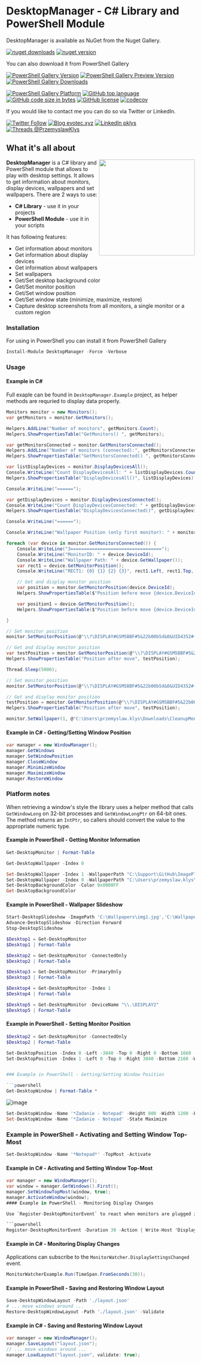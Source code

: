 ﻿# DesktopManager - C# Library and PowerShell Module

DesktopManager is available as NuGet from the Nuget Gallery.

[![nuget downloads](https://img.shields.io/nuget/dt/DesktopManager?label=nuget%20downloads)](https://www.nuget.org/packages/DesktopManager)
[![nuget version](https://img.shields.io/nuget/v/DesktopManager)](https://www.nuget.org/packages/DesktopManager)

You can also download it from PowerShell Gallery

[![PowerShell Gallery Version](https://img.shields.io/powershellgallery/v/DesktopManager.svg?style=flat-square)](https://www.powershellgallery.com/packages/DesktopManager)
[![PowerShell Gallery Preview Version](https://img.shields.io/powershellgallery/vpre/DesktopManager.svg?label=powershell%20gallery%20preview&colorB=yellow&style=flat-square)](https://www.powershellgallery.com/packages/DesktopManager)
[![PowerShell Gallery Downloads](https://img.shields.io/powershellgallery/dt/DesktopManager.svg?style=flat-square)](https://www.powershellgallery.com/packages/DesktopManager)

[![PowerShell Gallery Platform](https://img.shields.io/powershellgallery/p/DesktopManager.svg?style=flat-square)](https://www.powershellgallery.com/packages/DesktopManager)
[![GitHub top language](https://img.shields.io/github/languages/top/evotecit/DesktopManager.svg?style=flat-square)](https://github.com/EvotecIT/DesktopManager)
[![GitHub code size in bytes](https://img.shields.io/github/languages/code-size/evotecit/DesktopManager.svg?style=flat-square)](https://github.com/EvotecIT/DesktopManager)
[![GitHub license](https://img.shields.io/github/license/EvotecIT/DesktopManager.svg?style=flat-square)](https://github.com/EvotecIT/DesktopManager)
[![codecov](https://img.shields.io/codecov/c/github/EvotecIT/DesktopManager?style=flat-square)](https://codecov.io/gh/EvotecIT/DesktopManager)

If you would like to contact me you can do so via Twitter or LinkedIn.

[![Twitter Follow](https://img.shields.io/twitter/follow/PrzemyslawKlys.svg?label=Twitter%20%40PrzemyslawKlys&style=social)](https://twitter.com/PrzemyslawKlys)
[![Blog evotec.xyz](https://img.shields.io/badge/Blog-evotec.xyz-2A6496.svg)](https://evotec.xyz/hub)
[![LinkedIn pklys](https://img.shields.io/badge/LinkedIn-pklys-0077B5.svg?logo=LinkedIn)](https://www.linkedin.com/in/pklys)
[![Threads @PrzemyslawKlys](https://img.shields.io/badge/Threads-@PrzemyslawKlys-000000.svg?logo=Threads&logoColor=White)](https://www.threads.net/@przemyslaw.klys)


## What it's all about

<img height="256" align=right src="https://raw.githubusercontent.com/EvotecIT/DesktopManager/refs/heads/master/Assets/Images/DesktopManager.jpg">

**DesktopManager** is a C# library and PowerShell module that allows to play with desktop settings. It allows to get information about monitors, display devices, wallpapers and set wallpapers. There are 2 ways to use:
- **C# Library** - use it in your projects
- **PowerShell Module** - use it in your scripts

It has following features:
- Get information about monitors
- Get information about display devices
- Get information about wallpapers
- Set wallpapers
- Get/Set desktop background color
- Get/Set monitor position
- Get/Set window position
- Get/Set window state (minimize, maximize, restore)
 - Capture desktop screenshots from all monitors, a single monitor or a custom region

### Installation

For using in PowerShell you can install it from PowerShell Gallery

```powershell
Install-Module DesktopManager -Force -Verbose
```

### Usage

#### Example in C#

Full exaple can be found in `DesktopManager.Example` project, as helper methods are requried to display data properly.

```csharp
Monitors monitor = new Monitors();
var getMonitors = monitor.GetMonitors();

Helpers.AddLine("Number of monitors", getMonitors.Count);
Helpers.ShowPropertiesTable("GetMonitors() ", getMonitors);

var getMonitorsConnected = monitor.GetMonitorsConnected();
Helpers.AddLine("Number of monitors (connected):", getMonitorsConnected.Count);
Helpers.ShowPropertiesTable("GetMonitorsConnected() ", getMonitorsConnected);

var listDisplayDevices = monitor.DisplayDevicesAll();
Console.WriteLine("Count DisplayDevicesAll: " + listDisplayDevices.Count);
Helpers.ShowPropertiesTable("DisplayDevicesAll()", listDisplayDevices);

Console.WriteLine("======");

var getDisplayDevices = monitor.DisplayDevicesConnected();
Console.WriteLine("Count DisplayDevicesConnected: " + getDisplayDevices.Count);
Helpers.ShowPropertiesTable("DisplayDevicesConnected()", getDisplayDevices);

Console.WriteLine("======");

Console.WriteLine("Wallpaper Position (only first monitor): " + monitor.GetWallpaperPosition());

foreach (var device in monitor.GetMonitorsConnected()) {
    Console.WriteLine("3==================================");
    Console.WriteLine("MonitorID: " + device.DeviceId);
    Console.WriteLine("Wallpaper Path: " + device.GetWallpaper());
    var rect1 = device.GetMonitorPosition();
    Console.WriteLine("RECT1: {0} {1} {2} {3}", rect1.Left, rect1.Top, rect1.Right, rect1.Bottom);

    // Get and display monitor position
    var position = monitor.GetMonitorPosition(device.DeviceId);
    Helpers.ShowPropertiesTable($"Position before move {device.DeviceId}", position);

    var position1 = device.GetMonitorPosition();
    Helpers.ShowPropertiesTable($"Position before move {device.DeviceId}", position1);

}

// Set monitor position
monitor.SetMonitorPosition(@"\\?\DISPLAY#GSM5BBF#5&22b00b5d&0&UID4352#{e6f07b5f-ee97-4a90-b076-33f57bf4eaa7}", -3840, 500, 0, 2160);

// Get and display monitor position
var testPosition = monitor.GetMonitorPosition(@"\\?\DISPLAY#GSM5BBF#5&22b00b5d&0&UID4352#{e6f07b5f-ee97-4a90-b076-33f57bf4eaa7}");
Helpers.ShowPropertiesTable("Position after move", testPosition);

Thread.Sleep(5000);

// Set monitor position
monitor.SetMonitorPosition(@"\\?\DISPLAY#GSM5BBF#5&22b00b5d&0&UID4352#{e6f07b5f-ee97-4a90-b076-33f57bf4eaa7}", -3840, 0, 0, 2160);

// Get and display monitor position
testPosition = monitor.GetMonitorPosition(@"\\?\DISPLAY#GSM5BBF#5&22b00b5d&0&UID4352#{e6f07b5f-ee97-4a90-b076-33f57bf4eaa7}");
Helpers.ShowPropertiesTable("Position after move", testPosition);

monitor.SetWallpaper(1, @"C:\Users\przemyslaw.klys\Downloads\CleanupMonster2.jpg");
```

#### Example in C# - Getting/Setting Window Position

```csharp
var manager = new WindowManager();
manager.GetWindows
manager.SetWindowPosition
manager.CloseWindow
manager.MinimizeWindow
manager.MaximizeWindow
manager.RestoreWindow
```

### Platform notes

When retrieving a window's style the library uses a helper method that calls
`GetWindowLong` on 32-bit processes and `GetWindowLongPtr` on 64-bit ones. The
method returns an `IntPtr`, so callers should convert the value to the
appropriate numeric type.

#### Example in PowerShell - Getting Monitor Information

```powershell
Get-DesktopMonitor | Format-Table

Get-DesktopWallpaper -Index 0

Set-DesktopWallpaper -Index 1 -WallpaperPath "C:\Support\GitHub\ImagePlayground\Sources\ImagePlayground.Examples\bin\Debug\net7.0\Images\KulekWSluchawkach.jpg" -Position Fit
Set-DesktopWallpaper -Index 0 -WallpaperPath "C:\Users\przemyslaw.klys\Downloads\IMG_4820.jpg"
Set-DesktopBackgroundColor -Color 0x0000FF
Get-DesktopBackgroundColor
```

#### Example in PowerShell - Wallpaper Slideshow

```powershell
Start-DesktopSlideshow -ImagePath 'C:\Wallpapers\img1.jpg','C:\Wallpapers\img2.jpg'
Advance-DesktopSlideshow -Direction Forward
Stop-DesktopSlideshow
```

```powershell
$Desktop1 = Get-DesktopMonitor
$Desktop1 | Format-Table

$Desktop2 = Get-DesktopMonitor -ConnectedOnly
$Desktop2 | Format-Table

$Desktop3 = Get-DesktopMonitor -PrimaryOnly
$Desktop3 | Format-Table

$Desktop4 = Get-DesktopMonitor -Index 1
$Desktop4 | Format-Table

$Desktop5 = Get-DesktopMonitor -DeviceName "\\.\DISPLAY2"
$Desktop5 | Format-Table
```

#### Example in PowerShell - Setting Monitor Position

```powershell
$Desktop2 = Get-DesktopMonitor -ConnectedOnly
$Desktop2 | Format-Table

Set-DesktopPosition -Index 0 -Left -3840 -Top 0 -Right 0 -Bottom 1660 -WhatIf
Set-DesktopPosition -Index 1 -Left 0 -Top 0 -Right 3840 -Bottom 2160 -WhatIf


### Example in PowerShell - Getting/Setting Window Position

```powershell
Get-DesktopWindow | Format-Table *
```

![image](https://github.com/user-attachments/assets/e4d026f7-2035-4a45-9779-a85423acdb21)


```powershell
Set-DesktopWindow -Name '*Zadanie - Notepad' -Height 800 -Width 1200 -Left 100
Set-DesktopWindow -Name '*Zadanie - Notepad' -State Maximize
```

### Example in PowerShell - Activating and Setting Window Top-Most

```powershell
Set-DesktopWindow -Name '*Notepad*' -TopMost -Activate
```

#### Example in C# - Activating and Setting Window Top-Most

```csharp
var manager = new WindowManager();
var window = manager.GetWindows().First();
manager.SetWindowTopMost(window, true);
manager.ActivateWindow(window);
#### Example in PowerShell - Monitoring Display Changes

Use `Register-DesktopMonitorEvent` to react when monitors are plugged in or the display configuration changes.

```powershell
Register-DesktopMonitorEvent -Duration 30 -Action { Write-Host 'Display settings changed' }
```

#### Example in C# - Monitoring Display Changes

Applications can subscribe to the `MonitorWatcher.DisplaySettingsChanged` event.

```csharp
MonitorWatcherExample.Run(TimeSpan.FromSeconds(30));
```

#### Example in PowerShell - Saving and Restoring Window Layout

```powershell
Save-DesktopWindowLayout -Path './layout.json'
# ... move windows around ...
Restore-DesktopWindowLayout -Path './layout.json' -Validate
```

#### Example in C# - Saving and Restoring Window Layout

```csharp
var manager = new WindowManager();
manager.SaveLayout("layout.json");
// ... move windows around ...
manager.LoadLayout("layout.json", validate: true);
```
